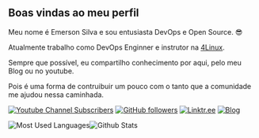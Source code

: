 ## Boas vindas ao meu perfil 

Meu nome é Emerson Silva e sou entusiasta DevOps e Open Source. 😎

Atualmente trabalho como DevOps Enginner e instrutor na [4Linux](https://4linux.com.br). 

Sempre que possível, eu compartilho conhecimento por aqui, pelo meu Blog ou no youtube. 

Pois é uma forma de contruibuir um pouco com o tanto que a comunidade me ajudou nessa caminhada.


[![Youtube Channel Subscribers](https://img.shields.io/youtube/channel/subscribers/UCvHjFEBsZF3iom8hHOQwpGA?label=YOUTUBE&logo=youtube&style=for-the-badge&logoColor=red)](https://www.youtube.com/channel/UCvHjFEBsZF3iom8hHOQwpGA) [![GitHub followers](https://img.shields.io/github/followers/silvemerson?label=GitHub&logo=Github&style=for-the-badge)](https://github.com/silvemerson)  [![Linktr.ee](https://img.shields.io/website?down_message=silvemerson&label=LINKTR.EE&logo=linktree&style=for-the-badge&up_message=silvemerson&url=https%3A%2F%2Flinktr.ee%2Fsilvemerson)](https://linktr.ee/silvemerson) [![Blog](https://img.shields.io/website?down_color=blue&down_message=emerson-silva.blog.br&label=Blog&logo=ghost&logoColor=green&style=for-the-badge&up_color=blue&up_message=emerson-silva.blog.br&url=https%3A%2F%2Femerson-silva.blog.br)](https://emerson-silva.blog.br)

![Most Used Languages](https://github-readme-stats.vercel.app/api/top-langs/?username=silvemerson&hide=java&layout=compact&theme=dark)![Github Stats](https://github-readme-stats.vercel.app/api?username=silvemerson&theme=cobalt&show_icons=true) 
